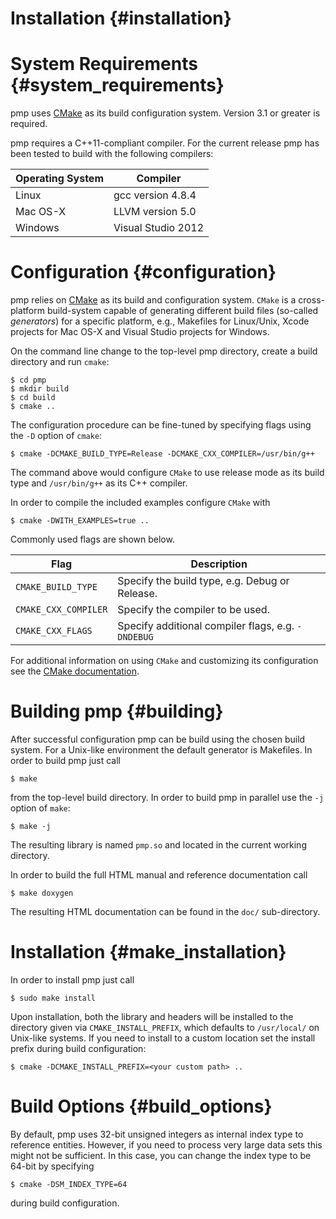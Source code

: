 # Installation {#installation}

# System Requirements {#system_requirements}

pmp uses [CMake](http://www.cmake.org) as its build configuration
system. Version 3.1 or greater is required.

pmp requires a C++11-compliant compiler. For the current release pmp has
been tested to build with the following compilers:

Operating System | Compiler
-----------------|--------------------
Linux            | gcc version 4.8.4
Mac OS-X         | LLVM version 5.0
Windows          | Visual Studio 2012

# Configuration {#configuration}

pmp relies on [CMake](http://www.cmake.org) as its build and configuration
system. `CMake` is a cross-platform build-system capable of generating different
build files (so-called _generators_) for a specific platform, e.g., Makefiles
for Linux/Unix, Xcode projects for Mac OS-X and Visual Studio projects for
Windows.

On the command line change to the top-level pmp directory, create a
build directory and run `cmake`:

    $ cd pmp
    $ mkdir build
    $ cd build
    $ cmake ..

The configuration procedure can be fine-tuned by specifying flags using the `-D`
option of `cmake`:

    $ cmake -DCMAKE_BUILD_TYPE=Release -DCMAKE_CXX_COMPILER=/usr/bin/g++

The command above would configure `CMake` to use release mode as its build type
and `/usr/bin/g++` as its C++ compiler.

In order to compile the included examples configure `CMake` with

    $ cmake -DWITH_EXAMPLES=true ..

Commonly used flags are shown below.

Flag                 | Description
---------------------|-------------------------------------------------
`CMAKE_BUILD_TYPE`   | Specify the build type, e.g. Debug or Release.
`CMAKE_CXX_COMPILER` | Specify the compiler to be used.
`CMAKE_CXX_FLAGS`    | Specify additional compiler flags, e.g. `-DNDEBUG`

For additional information on using `CMake` and
customizing its configuration see
the [CMake documentation](http://cmake.org/cmake/help/documentation.html).


# Building pmp {#building}

After successful configuration pmp can be build using
the chosen build system. For a Unix-like environment the default
generator is Makefiles. In order to build pmp just call

    $ make

from the top-level build directory. In order to build
pmp in parallel use the `-j` option of
`make`:

    $ make -j

The resulting library is named <code>pmp.so</code> and
located in the current working directory.

In order to build the full HTML manual and reference
documentation call

    $ make doxygen

The resulting HTML documentation can be found in the `doc/` sub-directory.

# Installation {#make_installation}

In order to install pmp just call

    $ sudo make install

Upon installation, both the library and headers will be installed to the
directory given via `CMAKE_INSTALL_PREFIX`, which defaults to `/usr/local/` on
Unix-like systems. If you need to install to a custom location set the install
prefix during build configuration:

    $ cmake -DCMAKE_INSTALL_PREFIX=<your custom path> ..

# Build Options {#build_options}

By default, pmp uses 32-bit unsigned integers as internal index type to
reference entities. However, if you need to process very large data sets this
might not be sufficient. In this case, you can change the index type to be
64-bit by specifying

    $ cmake -DSM_INDEX_TYPE=64

during build configuration.
